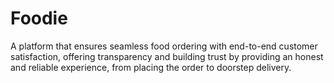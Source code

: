 # Foodie
    
A platform that ensures seamless food ordering with end-to-end customer satisfaction, offering transparency and building trust by providing an honest and reliable experience, from placing the order to doorstep delivery.
